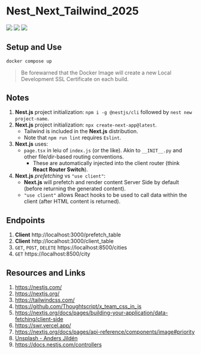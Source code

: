 # Nest_Next_Tailwind_2025

[![](https://img.shields.io/badge/nestjs-11.1.0-darkred.svg)](https://nestjs.com/)
[![](https://img.shields.io/badge/nextjs-15.3.2-black.svg)](https://nextjs.org/)
[![](https://img.shields.io/badge/tailwindcss-4.1-lightblue.svg)](https://tailwindcss.com/)

## Setup and Use

```bash
docker compose up
```

> Be forewarned that the Docker Image will create a new Local Development SSL Certificate on each build.

## Notes

1. **Nest.js** project initialization: `npm i -g @nestjs/cli` followed by `nest new project-name`.
2. **Next.js** project initialization: `npx create-next-app@latest`.
    * Tailwind is included in the **Next.js** distribution.
    * Note that `npm run lint` requires `Eslint`.
3. **Next.js** uses:
   * `page.tsx` in leiu of `index.js` (or the like). Akin to `__INIT__.py` and other file/dir-based routing conventions.
       * These are automatically injected into the client router (think **React Router Switch**).
4. **Next.js** *prefetching* vs `"use client"`:
   * **Next.js** will prefetch and render content Server Side by default (before returning the generated content).
   * `"use client"` allows React hooks to be used to call data within the client (after HTML content is returned).

## Endpoints

1. **Client** http://localhost:3000/prefetch_table
2. **Client** http://localhost:3000/client_table
3. `GET`, `POST`, `DELETE` https://localhost:8500/cities
4. `GET` https://localhost:8500/city

## Resources and Links

1. https://nestjs.com/
2. https://nextjs.org/
3. https://tailwindcss.com/
4. https://github.com/Thoughtscript/x_team_css_in_js
5. https://nextjs.org/docs/pages/building-your-application/data-fetching/client-side
6. https://swr.vercel.app/
7. https://nextjs.org/docs/pages/api-reference/components/image#priority
8. [Unsplash - Anders Jildén](https://unsplash.com/photos/low-angle-photography-of-gray-building-at-daytime-Sc5RKXLBjGg)
9. https://docs.nestjs.com/controllers
